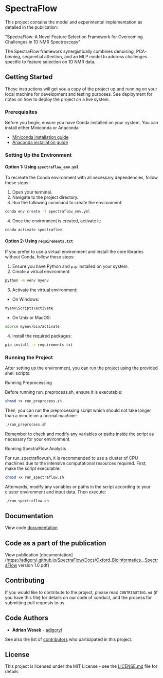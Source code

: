 
# SpectraFlow

This project contains the model and experimental implementation as detailed in the publication:

"SpectraFlow: A Novel Feature Selection Framework for Overcoming Challenges in 1D NMR Spectroscopy"

The SpectraFlow framework synergistically combines denoising, PCA-binning, sequential attention, and an MLP model to address challenges specific to feature selection on 1D NMR data.

## Getting Started

These instructions will get you a copy of the project up and running on your local machine for development and testing purposes. See deployment for notes on how to deploy the project on a live system.

### Prerequisites

Before you begin, ensure you have Conda installed on your system. You can install either Miniconda or Anaconda:

- [Miniconda installation guide](https://docs.conda.io/en/latest/miniconda.html)
- [Anaconda installation guide](https://www.anaconda.com/products/individual)

### Setting Up the Environment

#### Option 1: Using `spectraflow_env.yml`

To recreate the Conda environment with all necessary dependencies, follow these steps:

1. Open your terminal.
2. Navigate to the project directory.
3. Run the following command to create the environment:

```bash
conda env create -f spectraflow_env.yml
```

4. Once the environment is created, activate it:

```bash
conda activate spectraflow
```

#### Option 2: Using `requirements.txt`

If you prefer to use a virtual environment and install the core libraries without Conda, follow these steps:

1. Ensure you have Python and `pip` installed on your system.
2. Create a virtual environment:

```bash
python -m venv myenv
```

3. Activate the virtual environment:

- On Windows:
```cmd
myenv\Scripts\activate
```

- On Unix or MacOS:
```bash
source myenv/bin/activate
```

4. Install the required packages:

```bash
pip install -r requirements.txt
```

### Running the Project
After setting up the environment, you can run the project using the provided shell scripts:

Running Preprocessing

Before running run_preprocess.sh, ensure it is executable:

```bash
chmod +x run_preprocess.sh
```

Then, you can run the preprocessing script which should not take longer than a minute on a normal machine:

```bash
./run_preprocess.sh
```
Remember to check and modify any variables or paths inside the script as necessary for your environment.

Running SpectraFlow Analysis

For run_spectraflow.sh, it is recommended to use a cluster of CPU machines due to the intensive computational resources required. First, make the script executable:

```bash
chmod +x run_spectraflow.sh
```

Afterwards, modify any variables or paths in the script according to your cluster environment and input data. Then execute:

```bash
./run_spectraflow.sh
```

## Documentation
View code [documentation](https://adigoryl.github.io/SpectraFlow/Docs/build/html/py-modindex.html)

## Code as a part of the publication
View publication [documentation](https://adigoryl.github.io/SpectraFlow/Docs/Oxford_Bioinformatics__SpectraFlow version 1.0.pdf)

## Contributing

If you would like to contribute to the project, please read `CONTRIBUTING.md` (if you have this file) for details on our code of conduct, and the process for submitting pull requests to us.

## Code Authors

- **Adrian Wesek** - [adigoryl](https://github.com/adigoryl)

See also the list of [contributors](https://github.com/yourproject/contributors) who participated in this project.

## License

This project is licensed under the MIT License - see the [LICENSE.md](LICENSE.md) file for details

